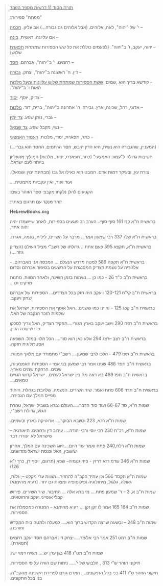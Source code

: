 > <span dir="rtl"><u>תורת הסוד 11 דרשות מספר
> הזוהר</u></span><span dir="ltr"></span>
>
> <span dir="ltr"></span>
>
> <span dir="ltr"></span><span dir="rtl">"מפתח" ספירות:</span>
>
> <span dir="ltr"></span>
>
> <span dir="rtl"><u>חכמה</u></span><span dir="ltr"></span>
> <span dir="rtl">– י' של "יהוה", לאה, אלוהים. (אבל אלוהים גם גבורה...)
> אב עליון.</span>
>
> <span dir="ltr"></span>
>
> <span dir="rtl"><u>בינה</u></span><span dir="ltr"></span>
> <span dir="rtl">– אם עליונה. ראשית,</span>
>
> <span dir="ltr"></span>
>
> <span dir="rtl"><u>תפארת</u></span><span dir="ltr"></span>
> <span dir="rtl">– יהוה, יעקב, ו' ב"יהוה". (לפעמים כוללת את כל שש
> הספירות שמתחת שלוש)</span>
>
> <span dir="ltr"></span>
>
> <span dir="rtl"><u>חסד</u></span><span dir="ltr"></span>
> <span dir="rtl">– רחמים. י' ב"יהוה", אברהם.</span>
>
> <span dir="ltr"></span>
>
> <span dir="rtl"><u>גבורה</u></span><span dir="ltr"></span>
> <span dir="rtl">– דין. ה' ראשונה ב"יהוה", יצחק.</span>
>
> <span dir="ltr"></span>
>
> <span dir="rtl"><u>ששת הספירות שמתחת שלוש עליונות ומעל
> מלכות</u></span><span dir="ltr"></span> <span dir="rtl">- קודשא בריך
> הוא ,שמים, האות ו' ב"יהוה".</span>
>
> <span dir="ltr"></span>
>
> <span dir="rtl"><u>יסוד</u></span><span dir="ltr"></span>
> <span dir="rtl">– צדיק, יוסף.</span>
>
> <span dir="ltr"></span>
>
> <span dir="rtl"><u>מלכות</u></span><span dir="ltr"></span>
> <span dir="rtl">– אדוני, רחל, שכינה, ארץ. גבירה. ה' אחרונה ב"יהוה",
> ברית, דוד.</span>
>
> <span dir="ltr"></span>
>
> <span dir="rtl"><u>צד ימין</u></span><span dir="ltr"></span>
> <span dir="rtl">– גברי, נותן שפע.</span>
>
> <span dir="rtl"><u>צד שמאל</u></span><span dir="ltr"></span>
> <span dir="rtl">– נשי, מקבל שפע.</span>
>
> <span dir="rtl"><u>העמוד האמצעי</u></span><span dir="ltr"></span>
> <span dir="rtl">– כתר, תפארת, יסוד, מלכות.</span>
>
> <span dir="ltr"></span><span dir="rtl">(המעניין, שהגבורה היא נשית, היא
> הדין היבש, חסר הרחמים. החסד הוא גברי...)</span>
>
> <span dir="rtl">חשיבות גדולה ל"עמוד האמצעי" (כתר, תפארת, יסוד, מלכות)
> המוליך מהעליון ביותר לעם ישראל.</span>
>
> <span dir="rtl">צורת עץ, ובעיקר דמות אדם. המבט הוא כאילו אל גבו
> (מבחינת ימין ושמאל).</span>
>
> <span dir="ltr"></span>
>
> <span dir="rtl">ועוד ועוד, ואין עקביות מתמטית....</span>
>
> <span dir="ltr"></span>
>
> <span dir="rtl">הקטעים להלן נלקחו מקבצי ספר הזוהר בשם:</span>
>
> <span dir="ltr"></span>
>
> <span dir="ltr"></span> <span dir="rtl">זוהר מנקד עם תרגום
> באתר:</span>
>
> <span dir="ltr">**HebrewBooks.org**</span>
>
> <span dir="ltr"></span>
>
> <span dir="rtl">בראשית ח"א קנז 161 סוף סוף...הערב רב פוגעים בספירות,
> לאחר שיישמדו יהיה יהוה אחד,</span>
>
> <span dir="rtl">בראשית ח"א שלג 337 רבי שמעון אמר... מדבר על השדים,
> לילית, נעמה, אגרת.</span>
>
> <span dir="rtl">בראשית ח"א, תקצא 595 פעם אחת... גדולתו של רשב"י מציל
> העולם (הצדיק גוזר....)</span>
>
> <span dir="rtl">בראשית ח"א תקפה 589 למטה מדרש הנעלם ... המכסה אני
> מאברהם. -אלגוריה על נשמת הצדיק המסנגרת על הרשעים בסיפור אברהם
> וסדום</span>
>
> <span dir="ltr"></span>
>
> <span dir="rtl">בראשית ח"ב כ"ד 26 - כמו כן ... נשמות בזמן השינה, ולאחר
> המוות. מחנות מזיקים וכו...</span>
>
> <span dir="rtl">בראשית ח"ב קי"ח 120-121 ויעקב היה חזק בכל הצדדים...
> הספירות של אברהם יצחק ויעקב.</span>
>
> <span dir="rtl">בראשית ח"ב קכג 125 – והיינו כמו ששנינו...האל אוסף את
> הספירות, ישראל את עולמות הזכר הנקבה של האל.</span>
>
> <span dir="rtl">בראשית ח"ב רפח 290 וישב יעקב בארץ מגורי....תפקיד
> הצדיק, האל צריך לסלקו כדי שישרה הדין.</span>
>
> <span dir="rtl">בראשית ח"ב רצב –רצג 294 אלא כאן הוא סוד.... הכל תלוי
> במזל. השפעה אסטרולוגית חזקה.</span>
>
> <span dir="rtl">בראשית ח"ב תעז 479 – הלכו לרבי שמעון.... רשב"י מתמודד
> עם מלאך המוות.</span>
>
> <span dir="rtl">בראשית ח"ב תפד 486 שנינו אמר רבי שמעון בני אמי –
> הספירות האמצעיות, שמים. הרחקת שמים מארץ.  
> בראשית ח"ב תפז 489 בא ראה מה בין ישראל לעמים.. ישראל קדוש הגויים
> טמאים....</span>
>
> <span dir="rtl">בראשית ח"ב תרד 606 פתח ואמר. שיר השירים. הנשמה. שלהבת
> בגחלת. היחוד מפייס המלך עם הגבירה.</span>
>
> <span dir="ltr"></span>
>
> <span dir="rtl">שמות ח"א, סד 66-67 ועוד סוד הדבר.....העולם נברא בשביל
> ישראל, טהרת הגזע, גדולת רשב"י,</span>
>
> <span dir="rtl">שמות ח"א רכא, 223 וכשבא הבוקר.... ארוטיקה בארץ
> ובשמים.</span>
>
> <span dir="rtl">שמות ח"א, רכ"ח 230 רבי יוסי ורבי יהודה.... עירוב דין
> ורחמים. תיאורגיה – שישראל לא יעוררו דבר</span>
>
> <span dir="rtl">שמות ח"א רלח,240 פתח ואמר עוד היום....זיווג השכינה עם
> המלך, אהרון שושבין, האל וכנסת ישראל מזדווגים.</span>
>
> <span dir="rtl">שמות ח"א 346 שדמ רזא דרזין - פיזיוגנומיה– שפא (תרגום,
> יוסף דן, כרך י"א 126)</span>
>
> <span dir="rtl">שמות ח"א תקסד 566 וכן עתיד הקב"ה להחזיר...מצוות ערי
> מקלט –, גלות, גאולה, גלגול, מיתולוגיה ופילוסופיה ומצוות גם יחד. (רעיא
> מהימנא)</span>
>
> <span dir="ltr"></span>
>
> <span dir="rtl">שמות ח"ב א, 3 – ר' שמעון פתח.... מי ברא אלה ...
> החיבור. שיר השירים. פירוש קבלי אופייני.יעקב והחוטאים.</span>
>
> <span dir="rtl">שמות ח"ב 164 165 אמר לו זקן זקן.... רעיא מהימנא –
> המנורה כמסמלת את הספירות.</span>
>
> <span dir="rtl">שמות ח"ב 248 – ובשעה שרצה הקדוש ברוך הוא.... למעלה
> ולמטה בית המקדש וחורבנו.</span>
>
> <span dir="rtl">שמות ח"ב רמט 251 אמר רבי אלעזר.....יצחק דין אברהם חסד
> יעקב רחמים (תפארת).</span>
>
> <span dir="rtl">שמות ח"ב תט"ז 418 בגן עדן יש.... משיח דמוי ישו.</span>
>
> <span dir="ltr"></span>
>
> <span dir="rtl">תיקוני הזהר ש"י 313 , הלבוש של י'..... ניתוח שם הוויה
> על פי הספירות.</span>
>
> <span dir="rtl">תיקוני הזוהר ס"ז 411 בני בכל התיקונים.... האדם גורם
> לפרידת השכינה מהקב"ה. בני בכל התקונים.</span>
